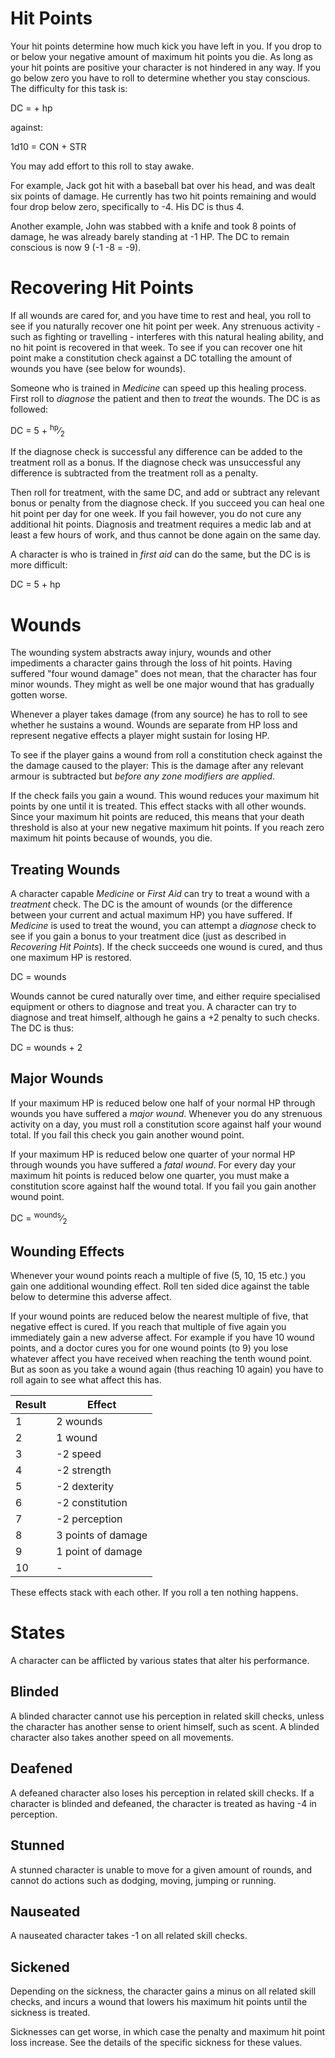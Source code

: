 # Hit Points

Your hit points determine how much kick you have left in you. If you drop to
or below your negative amount of maximum hit points you die. As long as your
hit points are positive your character is not hindered in any way. If you
go below zero you have to roll to determine whether you stay conscious. The
difficulty for this task is:

<div class="formula formula-top formula-bottom">
DC = <span data-bracket-top="HP below zero">+ hp</span>
</div>

against:

<div class="formula formula-top formula-bottom">
1d10 = <span data-bracket-bottom="modifier">CON</span>
<span data-bracket-top="modifier">+ STR</span>
</div>

You may add effort to this roll to stay awake.

For example, Jack got hit with a baseball bat over his head, and was dealt six
points of damage. He currently has two hit points remaining and would four
drop below zero, specifically to -4. His DC is thus 4.

Another example, John was stabbed with a knife and took 8 points of damage,
he was already barely standing at -1 HP. The DC to remain conscious is now 9
(-1 -8 = -9).

# Recovering Hit Points

If all wounds are cared for, and you have time to rest and heal, you roll to
see if you naturally recover one hit point per week. Any strenuous activity -
such as fighting or travelling - interferes with this natural healing ability,
and no hit point is recovered in that week. To see if you can recover one hit
point make a constitution check against a DC totalling the amount of wounds you
have (see below for wounds).

Someone who is trained in _Medicine_ can speed up this healing process.
First roll to _diagnose_ the patient and then to _treat_ the wounds.
The DC is as followed:

<div class="formula formula-top formula-bottom">
DC = <span data-bracket-bottom="base">5</span>
<span data-bracket-top="HP lost">+
 <sup>hp</sup>&frasl;<sub>2</sub></span>
</div>

If the diagnose check is successful any difference can be added to the treatment
roll as a bonus. If the diagnose check was unsuccessful any difference is
subtracted from the treatment roll as a penalty.

Then roll for treatment, with the same DC, and add or subtract any relevant
bonus or penalty from the diagnose check. If you succeed you can heal one hit
point per day for one week. If you fail however, you do not cure any additional
hit points. Diagnosis and treatment requires a medic lab and at least a few
hours of work, and thus cannot be done again on the same day.

A character is who is trained in _first aid_ can do the same, but the DC is
is more difficult:

<div class="formula formula-top formula-bottom">
DC = <span data-bracket-bottom="base">5</span>
<span data-bracket-top="HP lost">+ hp</span>
</div>

# Wounds

The wounding system abstracts away injury, wounds and other impediments a
character gains through the loss of hit points. Having suffered "four wound
damage" does not mean, that the character has four minor wounds. They might as
well be one major wound that has gradually gotten worse.

Whenever a player takes damage (from any source) he has to roll to see whether
he sustains a wound. Wounds are separate from HP loss and represent negative
effects a player might sustain for losing HP.

To see if the player gains a wound from roll a constitution check against the
the damage caused to the player: This is the damage after any relevant armour is
subtracted but _before any zone modifiers are applied_.

If the check fails you gain a wound. This wound reduces your maximum hit points
by one until it is treated. This effect stacks with all other wounds. Since your
maximum hit points are reduced, this means that your death threshold is also at
your new negative maximum hit points. If you reach zero maximum hit points
because of wounds, you die.

## Treating Wounds

A character capable _Medicine_ or _First Aid_ can try to treat a
wound with a _treatment_ check. The DC is the amount of wounds (or the
difference between your current and actual maximum HP) you have suffered. If
_Medicine_ is used to treat the wound, you can attempt a _diagnose_
check to see if you gain a bonus to your treatment dice (just as described in
_Recovering Hit Points_). If the check succeeds one wound is cured, and
thus one maximum HP is restored.

<div class="formula formula-top formula-bottom">
DC = <span data-bracket-top="Wound points suffered">wounds</span>
</div>

Wounds cannot be cured naturally over time, and either require specialised
equipment or others to diagnose and treat you. A character can try to diagnose
and treat himself, although he gains a +2 penalty to such checks. The DC is
thus:

<div class="formula formula-top formula-bottom">
DC = <span data-bracket-bottom="Wound points suffered">wounds</span>
<span data-bracket-top="penalty for self treatment">+ 2</span>
</div>

## Major Wounds

If your maximum HP is reduced below one half of your normal HP through wounds
you have suffered a _major wound_. Whenever you do any strenuous activity on a
day, you must roll a constitution score against half your wound total. If you
fail this check you gain another wound point.

If your maximum HP is reduced below one quarter of your normal HP through wounds
you have suffered a _fatal wound_. For every day your maximum hit points is
reduced below one quarter, you must make a constitution score against half
the wound total. If you fail you gain another wound point.

<div class="formula formula-top formula-bottom">
DC = <span data-bracket-bottom="Wound points suffered">
<sup>wounds</sup>&frasl;<sub>2</sub></span>
</div>

## Wounding Effects

Whenever your wound points reach a multiple of five (5, 10, 15 etc.) you gain
one additional wounding effect. Roll ten sided dice against the table below to
determine this adverse affect.

If your wound points are reduced below the nearest multiple of five, that
negative effect is cured. If you reach that multiple of five again you
immediately gain a new adverse affect. For example if you have 10 wound
points, and a doctor cures you for one wound points (to 9) you lose whatever
affect you have received when reaching the tenth wound point. But as soon as
you take a wound again (thus reaching 10 again) you have to roll again to see
what affect this has.

| Result | Effect             |
| ------ | ------------------ |
| 1      | 2 wounds           |
| 2      | 1 wound            |
| 3      | -2 speed           |
| 4      | -2 strength        |
| 5      | -2 dexterity       |
| 6      | -2 constitution    |
| 7      | -2 perception      |
| 8      | 3 points of damage |
| 9      | 1 point of damage  |
| 10     | -                  |

These effects stack with each other. If you roll a ten nothing happens.

# States

A character can be afflicted by various states that alter his performance.

## Blinded

A blinded character cannot use his perception in related skill checks, unless
the character has another sense to orient himself, such as scent. A blinded
character also takes another speed on all movements.

## Deafened

A defeaned character also loses his perception in related skill checks. If
a character is blinded and defeaned, the character is treated as having
-4 in perception.

## Stunned

A stunned character is unable to move for a given amount of rounds, and cannot
do actions such as dodging, moving, jumping or running.

## Nauseated

A nauseated character takes -1 on all related skill checks.

## Sickened

Depending on the sickness, the character gains a minus on all related skill
checks, and incurs a wound that lowers his maximum hit points until the sickness
is treated.

Sicknesses can get worse, in which case the penalty and maximum hit point loss
increase. See the details of the specific sickness for these values.
